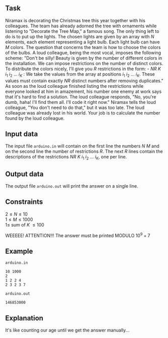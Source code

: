 ## Task

Niramax is decorating the Christmas tree this year together with his colleagues. The team has already adorned the tree with ornaments while listening to "Decorate the Tree Map," a famous song. The only thing left to do is to put up the lights. The chosen lights are given by an array with $N$ elements, each element representing a light bulb. Each light bulb can have $M$ colors. The question that concerns the team is how to choose the colors of the bulbs. A loud colleague, being the most vocal, imposes the following scheme: "Don't be silly! Beauty is given by the number of different colors in the installation. We can impose restrictions on the number of distinct colors. To distribute the colors nicely, I'll give you $R$ restrictions in the form: - $NR$ $K$ $i_1$ $i_2$ $\dots$ $i_K$ : We take the values from the array at positions $i_1$ $i_2$ $\dots$ $i_K$. These values must contain exactly $NR$ distinct numbers after removing duplicates." As soon as the loud colleague finished listing the restrictions while everyone looked at him in amazement, his number one enemy at work says that it's hard to find a solution. The loud colleague responds, "No, you're dumb, haha! I'll find them all. I'll code it right now." Niramax tells the loud colleague, "You don't need to do that," but it was too late. The loud colleague was already lost in his world. Your job is to calculate the number found by the loud colleague.

## Input data

The input file `arduino.in` will contain on the first line the numbers $N$ $M$ and on the second line the number of restrictions $R$. The next $R$ lines contain the descriptions of the restrictions $NR$ $K$ $i_1$ $i_2$ $\dots$ $i_K$, one per line.

## Output data

The output file `arduino.out` will print the answer on a single line.

## Constraints

$2 \leq N \leq 10$   
$1 \leq M \leq 1000$   
$1 \leq$ sum of $K$ $\leq 100$

WEEEEE! ATTENTION!!! The answer must be printed MODULO $10^9 +7$ 

## Example

`arduino.in`   
```
10 1000  
2  
1 2 2 4  
2 3 2 3 7  
```

`arduino.out`    
```
146853000  
```

## Explanation

It's like counting our age until we get the answer manually...